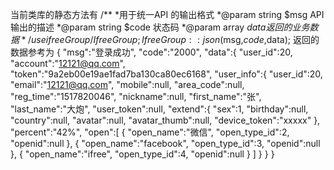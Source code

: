 当前类库的静态方法有
/**
*用于统一API 的输出格式
*@param string $msg  API 输出的描述
*@param string $code 状态码
*@param array $data 返回的业务数据
*/
use ifreeGroup/IfreeGroup;
IfreeGroup::json($msg,$code,$data);
返回的数据参考为
{
    "msg":"登录成功",
    "code":"2000",
    "data":{
        "user_id":20,
        "account":"12121@qq.com",
        "token":"9a2eb00e19ae1fad7ba130ca80ec6168",
        "user_info":{
            "user_id":20,
            "email":"12121@qq.com",
            "mobile":null,
            "area_code":null,
            "reg_time":"1517820046",
            "nickname":null,
            "first_name":"张",
            "last_name":"大炮",
            "user_token":null,
            "extend":{
                "sex":1,
                "birthday":null,
                "country":null,
                "avatar":null,
                "avatar_thumb":null,
                "device_token":"xxxxx"
            },
            "percent":"42%",
            "open":[
                {
                    "open_name":"微信",
                    "open_type_id":2,
                    "openid":null
                },
                {
                    "open_name":"facebook",
                    "open_type_id":3,
                    "openid":null
                },
                {
                    "open_name":"ifree",
                    "open_type_id":4,
                    "openid":null
                }
            ]
        }
    }
}
